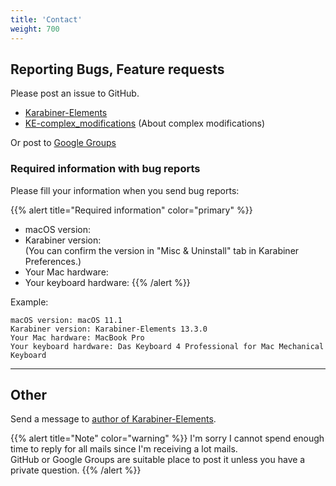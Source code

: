 ```yaml
---
title: 'Contact'
weight: 700
---
```


## Reporting Bugs, Feature requests

Please post an issue to GitHub.

-   [Karabiner-Elements](https://github.com/pqrs-org/Karabiner-Elements)
-   [KE-complex_modifications](https://github.com/pqrs-org/KE-complex_modifications) (About complex modifications)

Or post to [Google Groups](https://groups.google.com/forum/#!forum/osx-karabiner)

### Required information with bug reports

Please fill your information when you send bug reports:

{{% alert title="Required information" color="primary" %}}

-   macOS version:
-   Karabiner version:<br />
    (You can confirm the version in "Misc &amp; Uninstall" tab in Karabiner Preferences.)
-   Your Mac hardware:
-   Your keyboard hardware:
    {{% /alert %}}

Example:

```text
macOS version: macOS 11.1
Karabiner version: Karabiner-Elements 13.3.0
Your Mac hardware: MacBook Pro
Your keyboard hardware: Das Keyboard 4 Professional for Mac Mechanical Keyboard
```

---

## Other

Send a message to [author of Karabiner-Elements](https://pqrs.org/#profile).

{{% alert title="Note" color="warning" %}}
I'm sorry I cannot spend enough time to reply for all mails since I'm receiving a lot mails.<br />
GitHub or Google Groups are suitable place to post it unless you have a private question.
{{% /alert %}}
